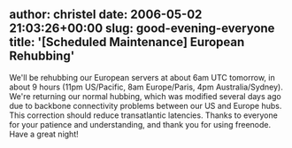 author: christel
date: 2006-05-02 21:03:26+00:00
slug: good-evening-everyone
title: '[Scheduled Maintenance] European Rehubbing'
---

  We'll be rehubbing our European servers at about 6am UTC tomorrow, in   about 9 hours (11pm US/Pacific, 8am Europe/Paris, 4pm Australia/Sydney).   We're returning our normal hubbing, which was modified several days ago   due to backbone connectivity problems between our US and Europe hubs. This   correction should reduce transatlantic latencies.
Thanks to everyone for your patience and understanding, and thank you for   using freenode. Have a great night!
